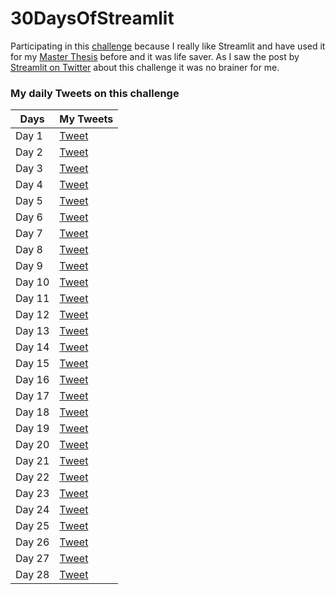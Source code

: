# 30DaysOfStreamlit

Participating in this [challenge](https://share.streamlit.io/streamlit/30days) because I really like Streamlit and have used it for my [Master Thesis](https://github.com/rhnfzl/business-process-dashboard-using-lstm) before and it was life saver. As I saw the post by [Streamlit on Twitter](https://twitter.com/streamlit/status/1509716484456558632) about this challenge it was no brainer for me.


### My daily Tweets on this challenge

| Days  | My Tweets |
| ---  | --- |
| Day 1  | [Tweet](https://twitter.com/rhnfzl/status/1510263533870723075?s=20&t=3yP2vFp79PzFGrY4juH8oA) |
| Day 2  | [Tweet](https://twitter.com/rhnfzl/status/1510523990477053954?s=20&t=3yP2vFp79PzFGrY4juH8oA) |
| Day 3  | [Tweet](https://twitter.com/rhnfzl/status/1510992645228843023?s=20&t=TzoaH7cRUe5YoFMnm2zz6Q) |
| Day 4  | [Tweet](https://twitter.com/rhnfzl/status/1511082372892180486?s=20&t=TzoaH7cRUe5YoFMnm2zz6Q) |
| Day 5  | [Tweet](https://twitter.com/rhnfzl/status/1511412566916055040?s=20&t=TzoaH7cRUe5YoFMnm2zz6Q) |
| Day 6  | [Tweet](https://twitter.com/rhnfzl/status/1511762970585579523?s=20&t=TzoaH7cRUe5YoFMnm2zz6Q) |
| Day 7  | [Tweet](https://twitter.com/rhnfzl/status/1512129831487557637?s=20&t=TzoaH7cRUe5YoFMnm2zz6Q) |
| Day 8  | [Tweet](https://twitter.com/rhnfzl/status/1512552077733638144?s=20&t=TzoaH7cRUe5YoFMnm2zz6Q) |
| Day 9  | [Tweet](https://twitter.com/rhnfzl/status/1513063123103723524?s=20&t=DXe0mRai7etoToD7fYS-3g) |
| Day 10 | [Tweet](https://twitter.com/rhnfzl/status/1513262006891167762?s=20&t=JmqtUabVdmdD2lnwgqkSWQ) |
| Day 11 | [Tweet](https://twitter.com/rhnfzl/status/1513579161557864459?s=20&t=0td4KDwtNg6Jb9mtHihXgA) |
| Day 12 | [Tweet](https://twitter.com/rhnfzl/status/1513949650528710671?s=20&t=CY9x3Ow-zQGO6cYSbXjFhA) |
| Day 13 | [Tweet](https://twitter.com/rhnfzl/status/1514495815930331139?s=20&t=oCso3Ya33cu_MXHyhGKfbA) |
| Day 14 | [Tweet](https://twitter.com/rhnfzl/status/1514675369311354883?s=20&t=z2IIJxXxPVRIM0wE2opq3Q) |
| Day 15 | [Tweet](https://twitter.com/rhnfzl/status/1515030492680179715?s=20&t=yqCQIe6qqUS_wpYkzoPA0A) |
| Day 16 | [Tweet](https://twitter.com/rhnfzl/status/1515387436863561729?s=20&t=2-UhudPTs03P6eZqVox8GA) |
| Day 17 | [Tweet](https://twitter.com/rhnfzl/status/1515764607528415238?s=20&t=_-sBnXdPhoasqF2Fpw9Hag) |
| Day 18 | [Tweet](https://twitter.com/rhnfzl/status/1516144941650612228?s=20&t=BFfEAd5CnQpSJFOj8yl-RQ) |
| Day 19 | [Tweet](https://twitter.com/rhnfzl/status/1516510129914617861?s=20&t=jXnN3WaQHIrg7IIIoWG9BQ) |
| Day 20 | [Tweet](https://twitter.com/rhnfzl/status/1516816279658770445?s=20&t=NzRTdoOe84GHWzf_lt2ekw) |
| Day 21 | [Tweet](https://twitter.com/rhnfzl/status/1517397891660275712?s=20&t=vN1pdlVmWe5r_mRZyy4pdA) |
| Day 22 | [Tweet](https://twitter.com/rhnfzl/status/1517778927971979264?s=20&t=hto4bRo2A87BVv8y0ilw-w) |
| Day 23 | [Tweet](https://twitter.com/rhnfzl/status/1518205384162525184?s=20&t=n3xC5_SHFv77ygVXDTlBpA) |
| Day 24 | [Tweet](https://twitter.com/rhnfzl/status/1518491090797699072?s=20&t=ygV--0O3-EtlxZR2SqEyBw) |
| Day 25 | [Tweet](https://twitter.com/rhnfzl/status/1518688507530776578?s=20&t=m5C8soiNsmou8jzmV8-0Sw) |
| Day 26 | [Tweet](https://twitter.com/rhnfzl/status/1519048967048376321?s=20&t=hcBhnZaMgs9ixgd0Zf3rDw) |
| Day 27 | [Tweet](https://twitter.com/rhnfzl/status/1519418963503075332?s=20&t=sTx7K8S1pnWeBScyA6kx8w) |
| Day 28 | [Tweet](https://twitter.com/rhnfzl/status/1519940638753574912?s=20&t=cN2GX9R5vz_PQ1n5b64R2A) |
